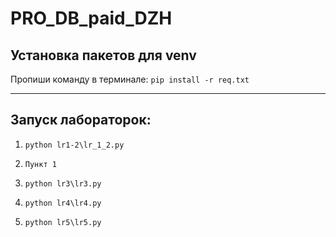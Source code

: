 # PRO_DB_paid_DZH

## **Установка пакетов для venv**

Пропиши команду в терминале:
```pip install -r req.txt```

---

## **Запуск лабораторок:**

1. ```python lr1-2\lr_1_2.py```

2. ```Пункт 1```

3. ```python lr3\lr3.py       ```

4. ```python lr4\lr4.py       ```

5. ```python lr5\lr5.py       ```
